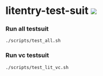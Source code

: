 # litentry-test-suit ![](https://tokei.rs/b1/github/zTgx/litentry-test-suit)

### Run all testsuit
```shell
./scripts/test_all.sh
```

### Run vc testsuit
```shell
./scripts/test_lit_vc.sh
```
